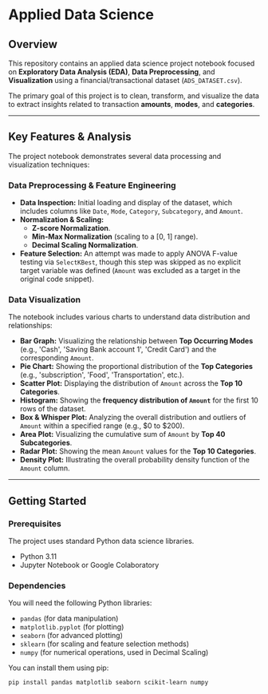 # Applied Data Science

## Overview
This repository contains an applied data science project notebook focused on **Exploratory Data Analysis (EDA)**, **Data Preprocessing**, and **Visualization** using a financial/transactional dataset (`ADS_DATASET.csv`).

The primary goal of this project is to clean, transform, and visualize the data to extract insights related to transaction **amounts**, **modes**, and **categories**.

---

## Key Features & Analysis

The project notebook demonstrates several data processing and visualization techniques:

### Data Preprocessing & Feature Engineering
* **Data Inspection:** Initial loading and display of the dataset, which includes columns like `Date`, `Mode`, `Category`, `Subcategory`, and `Amount`.
* **Normalization & Scaling:**
    * **Z-score Normalization**.
    * **Min-Max Normalization** (scaling to a [0, 1] range).
    * **Decimal Scaling Normalization**.
* **Feature Selection:** An attempt was made to apply ANOVA F-value testing via `SelectKBest`, though this step was skipped as no explicit target variable was defined (`Amount` was excluded as a target in the original code snippet).

### Data Visualization
The notebook includes various charts to understand data distribution and relationships:
* **Bar Graph:** Visualizing the relationship between **Top Occurring Modes** (e.g., 'Cash', 'Saving Bank account 1', 'Credit Card') and the corresponding `Amount`.
* **Pie Chart:** Showing the proportional distribution of the **Top Categories** (e.g., 'subscription', 'Food', 'Transportation', etc.).
* **Scatter Plot:** Displaying the distribution of `Amount` across the **Top 10 Categories**.
* **Histogram:** Showing the **frequency distribution of `Amount`** for the first 10 rows of the dataset.
* **Box & Whisper Plot:** Analyzing the overall distribution and outliers of `Amount` within a specified range (e.g., $0 to $200).
* **Area Plot:** Visualizing the cumulative sum of `Amount` by **Top 40 Subcategories**.
* **Radar Plot:** Showing the mean `Amount` values for the **Top 10 Categories**.
* **Density Plot:** Illustrating the overall probability density function of the `Amount` column.

---

## Getting Started

### Prerequisites
The project uses standard Python data science libraries.
* Python 3.11
* Jupyter Notebook or Google Colaboratory

### Dependencies
You will need the following Python libraries:
* `pandas` (for data manipulation)
* `matplotlib.pyplot` (for plotting)
* `seaborn` (for advanced plotting)
* `sklearn` (for scaling and feature selection methods)
* `numpy` (for numerical operations, used in Decimal Scaling)

You can install them using pip:
```bash
pip install pandas matplotlib seaborn scikit-learn numpy
